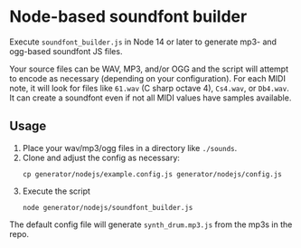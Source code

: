 # Node-based soundfont builder

Execute `soundfont_builder.js` in Node 14 or later to generate mp3- and ogg-based soundfont JS files.

Your source files can be WAV, MP3, and/or OGG and the script will attempt to encode as necessary (depending on your configuration). For each MIDI note, it will look for files like `61.wav` (C sharp octave 4), `Cs4.wav`, or `Db4.wav`. It can create a soundfont even if not all MIDI values have samples available.

## Usage

1. Place your wav/mp3/ogg files in a directory like `./sounds`.
2. Clone and adjust the config as necessary:
   ```
   cp generator/nodejs/example.config.js generator/nodejs/config.js
   ```
3. Execute the script
   ```
   node generator/nodejs/soundfont_builder.js
   ```

The default config file will generate `synth_drum.mp3.js` from the mp3s in the repo.
